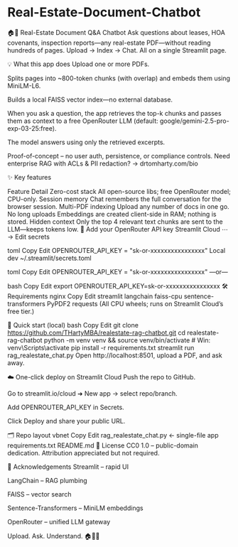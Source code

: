 # Real-Estate-Document-Chatbot
🏠📄 Real-Estate Document Q&A Chatbot
Ask questions about leases, HOA covenants, inspection reports—any real-estate PDF—without reading hundreds of pages.
Upload → Index → Chat. All on a single Streamlit page.

💡 What this app does
Upload one or more PDFs.

Splits pages into ~800-token chunks (with overlap) and embeds them using MiniLM-L6.

Builds a local FAISS vector index—no external database.

When you ask a question, the app retrieves the top-k chunks and passes them as context to a free OpenRouter LLM (default: google/gemini-2.5-pro-exp-03-25:free).

The model answers using only the retrieved excerpts.

Proof-of-concept – no user auth, persistence, or compliance controls.
Need enterprise RAG with ACLs & PII redaction? → drtomharty.com/bio

✨ Key features

Feature	Detail
Zero-cost stack	All open-source libs; free OpenRouter model; CPU-only.
Session memory	Chat remembers the full conversation for the browser session.
Multi-PDF indexing	Upload any number of docs in one go.
No long uploads	Embeddings are created client-side in RAM; nothing is stored.
Hidden context	Only the top 4 relevant text chunks are sent to the LLM—keeps tokens low.
🔑 Add your OpenRouter API key
Streamlit Cloud
⋯ → Edit secrets

toml
Copy
Edit
OPENROUTER_API_KEY = "sk-or-xxxxxxxxxxxxxxxx"
Local dev
~/.streamlit/secrets.toml

toml
Copy
Edit
OPENROUTER_API_KEY = "sk-or-xxxxxxxxxxxxxxxx"
—or—

bash
Copy
Edit
export OPENROUTER_API_KEY=sk-or-xxxxxxxxxxxxxxxx
🛠️ Requirements
nginx
Copy
Edit
streamlit
langchain
faiss-cpu
sentence-transformers
PyPDF2
requests
(All CPU wheels; runs on Streamlit Cloud’s free tier.)

🚀 Quick start (local)
bash
Copy
Edit
git clone https://github.com/THartyMBA/realestate-rag-chatbot.git
cd realestate-rag-chatbot
python -m venv venv && source venv/bin/activate          # Win: venv\Scripts\activate
pip install -r requirements.txt
streamlit run rag_realestate_chat.py
Open http://localhost:8501, upload a PDF, and ask away.

☁️ One-click deploy on Streamlit Cloud
Push the repo to GitHub.

Go to streamlit.io/cloud ➜ New app → select repo/branch.

Add OPENROUTER_API_KEY in Secrets.

Click Deploy and share your public URL.

🗂️ Repo layout
vbnet
Copy
Edit
rag_realestate_chat.py   ← single-file app
requirements.txt
README.md
📜 License
CC0 1.0 – public-domain dedication. Attribution appreciated but not required.

🙏 Acknowledgements
Streamlit – rapid UI

LangChain – RAG plumbing

FAISS – vector search

Sentence-Transformers – MiniLM embeddings

OpenRouter – unified LLM gateway

Upload. Ask. Understand. 🏠📑🤖
